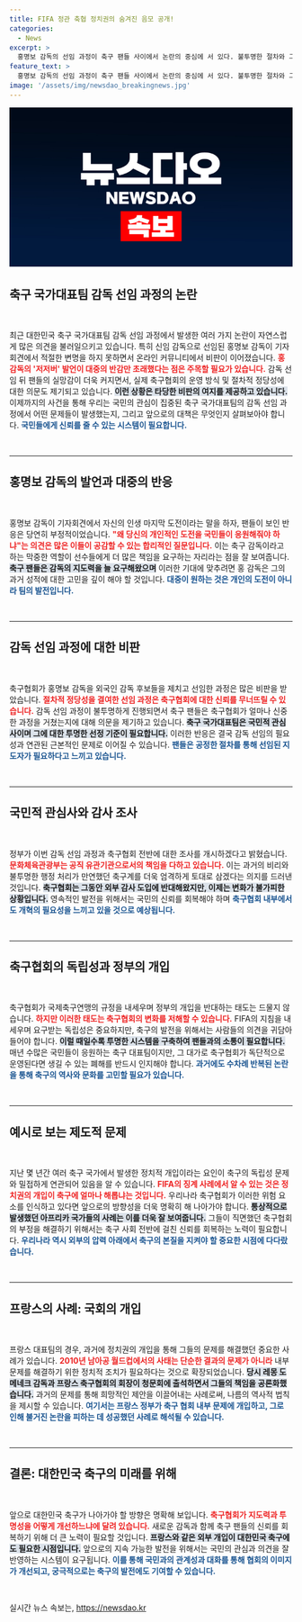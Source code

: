 ```yaml
---
title: FIFA 정관 축협 정치권의 숨겨진 음모 공개!
categories:
  - News
excerpt: >
  홍명보 감독의 선임 과정이 축구 팬들 사이에서 논란의 중심에 서 있다. 불투명한 절차와 그의 과거 성적을 두고 비판이 이어지며 정부조차 조사에 나섭니다. 마지막 도전에 응원해달라는 그의 발언에 싸늘한 반응이 쏟아진 가운데, 국가대표팀의 미래는 불확실해 보입니다.
feature_text: >
  홍명보 감독의 선임 과정이 축구 팬들 사이에서 논란의 중심에 서 있다. 불투명한 절차와 그의 과거 성적을 두고 비판이 이어지며 정부조차 조사에 나섭니다. 마지막 도전에 응원해달라는 그의 발언에 싸늘한 반응이 쏟아진 가운데, 국가대표팀의 미래는 불확실해 보입니다.
image: '/assets/img/newsdao_breakingnews.jpg'
---
```


<p><img src="/assets/img/newsdao_breakingnews.jpg" alt="pcversion 속보" /></p>

<h2 data-ke-size="size26">축구 국가대표팀 감독 선임 과정의 논란</h2>

<p data-ke-size="size16">&nbsp;</p>

<p>최근 대한민국 축구 국가대표팀 감독 선임 과정에서 발생한 여러 가지 논란이 자연스럽게 많은 의견을 불러일으키고 있습니다. 특히 신임 감독으로 선임된 홍명보 감독이 기자회견에서 적절한 변명을 하지 못하면서 온라인 커뮤니티에서 비판이 이어졌습니다. <b><span style="color: #ee2323;">홍 감독의 '저저버' 발언이 대중의 반감만 초래했다는 점은 주목할 필요가 있습니다.</span></b> 감독 선임 뒤 팬들의 실망감이 더욱 커지면서, 실제 축구협회의 운영 방식 및 절차적 정당성에 대한 의문도 제기되고 있습니다. <b><span style="background-color: #21538527;">이런 상황은 타당한 비판의 여지를 제공하고 있습니다.</span></b> 이제까지의 사건을 통해 우리는 국민의 관심이 집중된 축구 국가대표팀의 감독 선임 과정에서 어떤 문제들이 발생했는지, 그리고 앞으로의 대책은 무엇인지 살펴보아야 합니다. <b><span style="color: #1a5490;">국민들에게 신뢰를 줄 수 있는 시스템이 필요합니다.</span></b></p>

<p data-ke-size="size16">&nbsp;</p>

<hr>

<h2 data-ke-size="size26">홍명보 감독의 발언과 대중의 반응</h2>

<p data-ke-size="size16">&nbsp;</p>

<p>홍명보 감독이 기자회견에서 자신의 인생 마지막 도전이라는 말을 하자, 팬들이 보인 반응은 당연히 부정적이었습니다. <b><span style="color: #ee2323;">"왜 당신의 개인적인 도전을 국민들이 응원해줘야 하냐"는 의견은 많은 이들이 공감할 수 있는 합리적인 질문입니다.</span></b> 이는 축구 감독이라고 하는 막중한 역할이 선수들에게 더 많은 책임을 요구하는 자리라는 점을 잘 보여줍니다. <b><span style="background-color: #21538527;">축구 팬들은 감독의 지도력을 늘 요구해왔으며</span></b> 이러한 기대에 맞추려면 홍 감독은 그의 과거 성적에 대한 고민을 깊이 해야 할 것입니다. <b><span style="color: #1a5490;">대중이 원하는 것은 개인의 도전이 아니라 팀의 발전입니다.</span></b></p>

<p data-ke-size="size16">&nbsp;</p>

<hr>

<h2 data-ke-size="size26">감독 선임 과정에 대한 비판</h2>

<p data-ke-size="size16">&nbsp;</p>

<p>축구협회가 홍명보 감독을 외국인 감독 후보들을 제치고 선임한 과정은 많은 비판을 받았습니다. <b><span style="color: #ee2323;">절차적 정당성을 결여한 선임 과정은 축구협회에 대한 신뢰를 무너뜨릴 수 있습니다.</span></b> 감독 선임 과정이 불투명하게 진행되면서 축구 팬들은 축구협회가 얼마나 신중한 과정을 거쳤는지에 대해 의문을 제기하고 있습니다. <b><span style="background-color: #21538527;">축구 국가대표팀은 국민적 관심사이며 그에 대한 투명한 선정 기준이 필요합니다.</span></b> 이러한 반응은 결국 감독 선임의 필요성과 연관된 근본적인 문제로 이어질 수 있습니다. <b><span style="color: #1a5490;">팬들은 공정한 절차를 통해 선임된 지도자가 필요하다고 느끼고 있습니다.</span></b></p>

<p data-ke-size="size16">&nbsp;</p>

<hr>

<h2 data-ke-size="size26">국민적 관심사와 감사 조사</h2>

<p data-ke-size="size16">&nbsp;</p>

<p>정부가 이번 감독 선임 과정과 축구협회 전반에 대한 조사를 개시하겠다고 밝혔습니다. <b><span style="color: #ee2323;">문화체육관광부는 공직 유관기관으로서의 책임을 다하고 있습니다.</span></b> 이는 과거의 비리와 불투명한 행정 처리가 만연했던 축구계를 더욱 엄격하게 토대로 삼겠다는 의지를 드러낸 것입니다. <b><span style="background-color: #21538527;">축구협회는 그동안 외부 감사 도입에 반대해왔지만, 이제는 변화가 불가피한 상황입니다.</span></b> 영속적인 발전을 위해서는 국민의 신뢰를 회복해야 하며 <b><span style="color: #1a5490;">축구협회 내부에서도 개혁의 필요성을 느끼고 있을 것으로 예상됩니다.</span></b></p>

<p data-ke-size="size16">&nbsp;</p>

<hr>

<h2 data-ke-size="size26">축구협회의 독립성과 정부의 개입</h2>

<p data-ke-size="size16">&nbsp;</p>

<p>축구협회가 국제축구연맹의 규정을 내세우며 정부의 개입을 반대하는 태도는 드물지 않습니다. <b><span style="color: #ee2323;">하지만 이러한 태도는 축구협회의 변화를 저해할 수 있습니다.</span></b> FIFA의 지침을 내세우며 요구받는 독립성은 중요하지만, 축구의 발전을 위해서는 사람들의 의견을 귀담아 들어야 합니다. <b><span style="background-color: #21538527;">이럴 때일수록 투명한 시스템을 구축하여 팬들과의 소통이 필요합니다.</span></b> 매년 수많은 국민들이 응원하는 축구 대표팀이지만, 그 대가로 축구협회가 독단적으로 운영된다면 생길 수 있는 폐해를 반드시 인지해야 합니다. <b><span style="color: #1a5490;">과거에도 수차례 반복된 논란을 통해 축구의 역사와 문화를 고민할 필요가 있습니다.</span></b></p>

<p data-ke-size="size16">&nbsp;</p>

<hr>

<h2 data-ke-size="size26">예시로 보는 제도적 문제</h2>

<p data-ke-size="size16">&nbsp;</p>

<p>지난 몇 년간 여러 축구 국가에서 발생한 정치적 개입이라는 요인이 축구의 독립성 문제와 밀접하게 연관되어 있음을 알 수 있습니다. <b><span style="color: #ee2323;">FIFA의 징계 사례에서 알 수 있는 것은 정치권의 개입이 축구에 얼마나 해롭냐는 것입니다.</span></b> 우리나라 축구협회가 이러한 위험 요소를 인식하고 있다면 앞으로의 방향성을 더욱 명확히 해 나아가야 합니다. <b><span style="background-color: #21538527;">통상적으로 발생했던 아프리카 국가들의 사례는 이를 더욱 잘 보여줍니다.</span></b> 그들이 직면했던 축구협회의 부정을 해결하기 위해서는 축구 사회 전반에 걸친 신뢰를 회복하는 노력이 필요합니다. <b><span style="color: #1a5490;">우리나라 역시 외부의 압력 아래에서 축구의 본질을 지켜야 할 중요한 시점에 다다랐습니다.</span></b></p>

<p data-ke-size="size16">&nbsp;</p>

<hr>

<h2 data-ke-size="size26">프랑스의 사례: 국회의 개입</h2>

<p data-ke-size="size16">&nbsp;</p>

<p>프랑스 대표팀의 경우, 과거에 정치권의 개입을 통해 그들의 문제를 해결했던 중요한 사례가 있습니다. <b><span style="color: #ee2323;">2010년 남아공 월드컵에서의 사태는 단순한 결과의 문제가 아니라</span></b> 내부 문제를 해결하기 위한 정치적 조치가 필요하다는 것으로 확장되었습니다. <b><span style="background-color: #21538527;">당시 레몽 도메네크 감독과 프랑스 축구협회의 회장이 청문회에 출석하면서 그들의 책임을 공론화했습니다.</span></b> 과거의 문제를 통해 희망적인 제안을 이끌어내는 사례로써, 나름의 역사적 법칙을 제시할 수 있습니다. <b><span style="color: #1a5490;">여기서는 프랑스 정부가 축구 협회 내부 문제에 개입하고, 그로 인해 불거진 논란을 피하는 데 성공했던 사례로 해석될 수 있습니다.</span></b></p>

<p data-ke-size="size16">&nbsp;</p>

<hr>

<h2 data-ke-size="size26">결론: 대한민국 축구의 미래를 위해</h2>

<p data-ke-size="size16">&nbsp;</p>

<p>앞으로 대한민국 축구가 나아가야 할 방향은 명확해 보입니다. <b><span style="color: #ee2323;">축구협회가 지도력과 투명성을 어떻게 개선하느냐에 달려 있습니다.</span></b> 새로운 감독과 함께 축구 팬들의 신뢰를 회복하기 위해 더 큰 노력이 필요할 것입니다. <b><span style="background-color: #21538527;">프랑스와 같은 외부 개입이 대한민국 축구에도 필요한 시점입니다.</span></b> 앞으로의 지속 가능한 발전을 위해서는 국민의 관심과 의견을 잘 반영하는 시스템이 요구됩니다. <b><span style="color: #1a5490;">이를 통해 국민과의 관계성과 대화를 통해 협회의 이미지가 개선되고, 궁극적으로는 축구의 발전에도 기여할 수 있습니다.</span></b></p>

<p data-ke-size="size16">&nbsp;</p>
실시간 뉴스 속보는, <a href="https://newsdao.kr" rel="dofollow">https://newsdao.kr</a>


